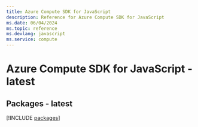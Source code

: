 ```yaml
---
title: Azure Compute SDK for JavaScript
description: Reference for Azure Compute SDK for JavaScript
ms.date: 06/04/2024
ms.topic: reference
ms.devlang: javascript
ms.service: compute
---
```

# Azure Compute SDK for JavaScript - latest
## Packages - latest
[!INCLUDE [packages](compute-index.md)]